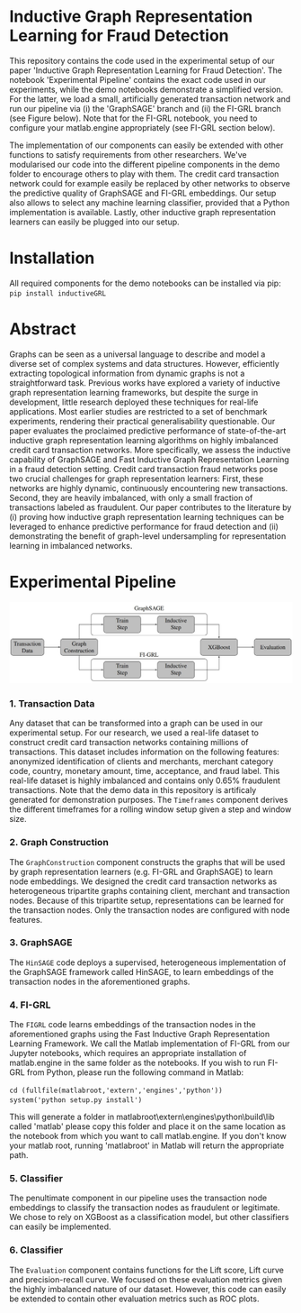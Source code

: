 # Inductive Graph Representation Learning for Fraud Detection
This repository contains the code used in the experimental setup of our paper 'Inductive Graph Representation Learning for Fraud Detection'. The notebook 'Experimental Pipeline' contains the exact code used in our experiments, while the demo notebooks demonstrate a simplified version. For the latter, we load a small, artificially generated transaction network and run our pipeline via (i) the 'GraphSAGE' branch and (ii) the FI-GRL branch (see Figure below). Note that for the FI-GRL notebook, you need to configure your matlab.engine appropriately (see FI-GRL section below).

The implementation of our components can easily be extended with other functions to satisfy requirements from other researchers. We've modularised our code into the different pipeline components in the demo folder to encourage others to play with them. The credit card transaction network could for example easily be replaced by other networks to observe the predictive quality of GraphSAGE and FI-GRL embeddings. Our setup also allows to select any machine learning classifier, provided that a Python implementation is available. Lastly, other inductive graph representation learners can easily be plugged into our setup. 

# Installation

All required components for the demo notebooks can be installed via pip:
`pip install inductiveGRL`

# Abstract
Graphs can be seen as a universal language to describe and model a diverse set of complex systems and data structures. However, efficiently extracting topological information from dynamic graphs is not a straightforward task. Previous works have explored a variety of inductive graph representation learning frameworks, but despite the surge in development, little research deployed these techniques for real-life applications. Most earlier studies are restricted to a set of benchmark experiments, rendering their practical generalisability questionable. Our paper evaluates the proclaimed predictive performance of state-of-the-art inductive graph representation learning algorithms on highly imbalanced credit card transaction networks. More specifically, we assess the inductive capability of GraphSAGE and Fast Inductive Graph Representation Learning in a fraud detection setting. Credit card transaction fraud networks pose two crucial challenges for graph representation learners: First, these networks are highly dynamic, continuously encountering new transactions. Second, they are heavily imbalanced, with only a small fraction of transactions labeled as fraudulent. Our paper contributes to the literature by (i) proving how inductive graph representation learning techniques can be leveraged to enhance predictive performance for fraud detection and (ii) demonstrating the benefit of graph-level undersampling for representation learning in imbalanced networks.

# Experimental Pipeline
<img src="https://github.com/Charlesvandamme/Inductive-Graph-Representation-Learning-for-Fraud-Detection/blob/master/Figures/experimental_pipeline.JPG?raw=true"/>

### 1. Transaction Data ###
Any dataset that can be transformed into a graph can be used in our experimental setup. For our research, we used a real-life dataset to construct credit card transaction networks containing millions of transactions. This dataset includes information on the following features: anonymized identification of clients and merchants, merchant category code, country, monetary amount, time, acceptance, and fraud label. This real-life dataset is highly imbalanced and contains only 0.65% fraudulent transactions. Note that the demo data in this repository is artificaly generated for demonstration purposes. The `Timeframes` component derives the different timeframes for a rolling window setup given a step and window size.  

### 2. Graph Construction ###
The `GraphConstruction` component constructs the graphs that will be used by graph representation learners (e.g. FI-GRL and GraphSAGE) to learn node embeddings. We designed the credit card transaction networks as heterogeneous tripartite graphs containing client, merchant and transaction nodes. Because of this tripartite setup, representations can be learned for the transaction nodes. Only the transaction nodes are configured with node features.

### 3. GraphSAGE ###

The `HinSAGE` code deploys a supervised, heterogeneous implementation of the GraphSAGE framework called HinSAGE, to learn embeddings of the transaction nodes in the aforementioned graphs. 

### 4. FI-GRL ###
The `FIGRL` code learns embeddings of the transaction nodes in the aforementioned graphs using the Fast Inductive Graph Representation Learning Framework. We call the Matlab implementation of FI-GRL from our Jupyter notebooks, which requires an appropriate installation of matlab.engine in the same folder as the notebooks. If you wish to run FI-GRL from Python, please run the following command in Matlab:

`cd (fullfile(matlabroot,'extern','engines','python'))`\
`system('python setup.py install')`

This will generate a folder in matlabroot\extern\engines\python\build\lib called 'matlab' please copy this folder and place it on the same location as the notebook from which you want to call matlab.engine. If you don't know your matlab root, running 'matlabroot' in Matlab will return the appropriate path.

### 5. Classifier ###
The penultimate component in our pipeline uses the transaction node embeddings to classify the transaction nodes as fraudulent or legitimate. We chose to rely on XGBoost as a classification model, but other classifiers can easily be implemented. 

### 6. Classifier ###
The `Evaluation` component contains functions for the Lift score, Lift curve and precision-recall curve. We focused on these evaluation metrics given the highly imbalanced nature of our dataset. However, this code can easily be extended to contain other evaluation metrics such as ROC plots. 
